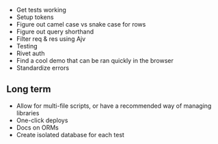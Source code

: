 - Get tests working
- Setup tokens
- Figure out camel case vs snake case for rows
- Figure out query shorthand
- Filter req & res using Ajv
- Testing
- Rivet auth
- Find a cool demo that can be ran quickly in the browser
- Standardize errors

## Long term

- Allow for multi-file scripts, or have a recommended way of managing libraries
- One-click deploys
- Docs on ORMs
- Create isolated database for each test


